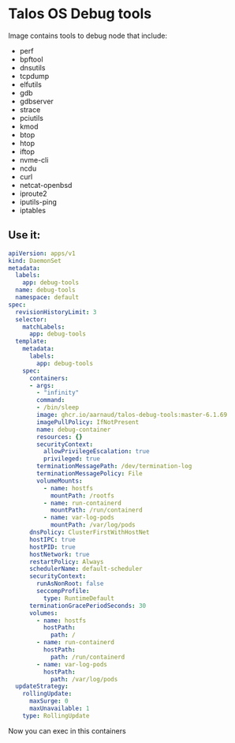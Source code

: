 # Talos OS Debug tools 

Image contains tools to debug node that include:

- perf
- bpftool
- dnsutils
- tcpdump
- elfutils
- gdb
- gdbserver
- strace
- pciutils
- kmod 
- btop 
- htop 
- iftop 
- nvme-cli 
- ncdu
- curl 
- netcat-openbsd 
- iproute2 
- iputils-ping
- iptables


## Use it:

```yaml
apiVersion: apps/v1
kind: DaemonSet
metadata:
  labels:
    app: debug-tools
  name: debug-tools
  namespace: default
spec:
  revisionHistoryLimit: 3
  selector:
    matchLabels:
      app: debug-tools
  template:
    metadata:
      labels:
        app: debug-tools
    spec:
      containers:
      - args:
        - "infinity"
        command:
        - /bin/sleep
        image: ghcr.io/aarnaud/talos-debug-tools:master-6.1.69
        imagePullPolicy: IfNotPresent
        name: debug-container
        resources: {}
        securityContext:
          allowPrivilegeEscalation: true
          privileged: true
        terminationMessagePath: /dev/termination-log
        terminationMessagePolicy: File
        volumeMounts:
          - name: hostfs
            mountPath: /rootfs
          - name: run-containerd
            mountPath: /run/containerd
          - name: var-log-pods
            mountPath: /var/log/pods
      dnsPolicy: ClusterFirstWithHostNet
      hostIPC: true
      hostPID: true
      hostNetwork: true
      restartPolicy: Always
      schedulerName: default-scheduler
      securityContext:
        runAsNonRoot: false
        seccompProfile:
          type: RuntimeDefault
      terminationGracePeriodSeconds: 30
      volumes:
        - name: hostfs
          hostPath:
            path: /
        - name: run-containerd
          hostPath:
            path: /run/containerd
        - name: var-log-pods
          hostPath:
            path: /var/log/pods
  updateStrategy:
    rollingUpdate:
      maxSurge: 0
      maxUnavailable: 1
    type: RollingUpdate
```

Now you can exec in this containers